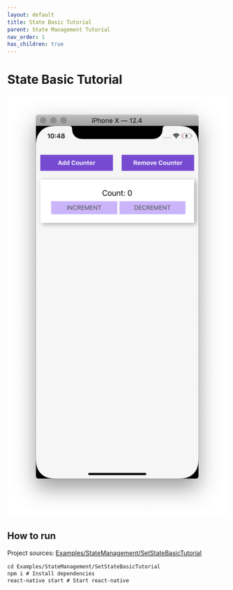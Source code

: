 ```yaml
---
layout: default
title: State Basic Tutorial
parent: State Management Tutorial
nav_order: 1
has_children: true
---
```


# State Basic Tutorial

![Hello](images/counter.png "Hello React Native")

## How to run 

Project sources: [Examples/StateManagement/SetStateBasicTutorial](https://github.com/JeffGuKang/react-native-tutorial)

```
cd Examples/StateManagement/SetStateBasicTutorial
npm i # Install dependencies
react-native start # Start react-native
```
